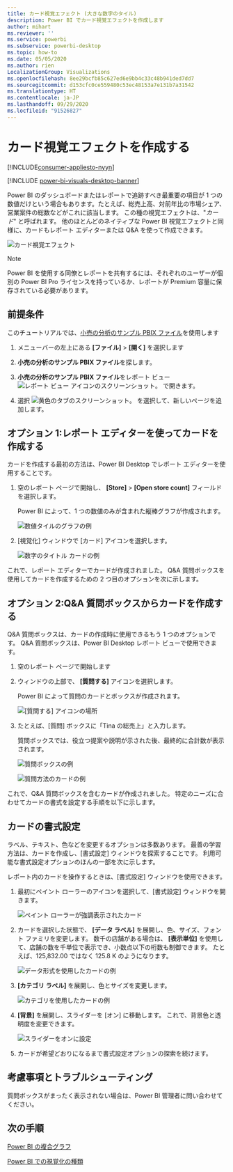 ```yaml
---
title: カード視覚エフェクト (大きな数字のタイル)
description: Power BI でカード視覚エフェクトを作成します
author: mihart
ms.reviewer: ''
ms.service: powerbi
ms.subservice: powerbi-desktop
ms.topic: how-to
ms.date: 05/05/2020
ms.author: rien
LocalizationGroup: Visualizations
ms.openlocfilehash: 8ee29bcfb85c627ed6e9bb4c33c48b941ded7dd7
ms.sourcegitcommit: d153cfc0ce559480c53ec48153a7e131b7a31542
ms.translationtype: HT
ms.contentlocale: ja-JP
ms.lasthandoff: 09/29/2020
ms.locfileid: "91526827"
---
```

# <a name="create-card-visualizations"></a>カード視覚エフェクトを作成する

[!INCLUDE[consumer-appliesto-nyyn](../includes/consumer-appliesto-nyyn.md)]

[!INCLUDE [power-bi-visuals-desktop-banner](../includes/power-bi-visuals-desktop-banner.md)]

Power BI のダッシュボードまたはレポートで追跡すべき最重要の項目が 1 つの数値だけという場合もあります。たとえば、総売上高、対前年比の市場シェア、営業案件の総数などがこれに該当します。 この種の視覚エフェクトは、"*カード*" と呼ばれます。 他のほとんどのネイティブな Power BI 視覚エフェクトと同様に、カードもレポート エディターまたは Q&A を使って作成できます。

![カード視覚エフェクト](media/power-bi-visualization-card/pbi-opptuntiescard.png)

> [!NOTE]
> Power BI を使用する同僚とレポートを共有するには、それぞれのユーザーが個別の Power BI Pro ライセンスを持っているか、レポートが Premium 容量に保存されている必要があります。

## <a name="prerequisite"></a>前提条件

このチュートリアルでは、[小売の分析のサンプル PBIX ファイル](https://download.microsoft.com/download/9/6/D/96DDC2FF-2568-491D-AAFA-AFDD6F763AE3/Retail%20Analysis%20Sample%20PBIX.pbix)を使用します

1. メニューバーの左上にある **[ファイル]** \> **[開く]** を選択します
   
2. **小売の分析のサンプル PBIX ファイル**を探します。

1. **小売の分析のサンプル PBIX ファイル**をレポート ビュー ![レポート ビュー アイコンのスクリーンショット。](media/power-bi-visualization-kpi/power-bi-report-view.png) で開きます。

1. 選択 ![黄色のタブのスクリーンショット。](media/power-bi-visualization-kpi/power-bi-yellow-tab.png) を選択して、新しいページを追加します。

## <a name="option-1-create-a-card-using-the-report-editor"></a>オプション 1:レポート エディターを使ってカードを作成する

カードを作成する最初の方法は、Power BI Desktop でレポート エディターを使用することです。

1. 空のレポート ページで開始し、 **[Store]** \> **[Open store count]** フィールドを選択します。

    Power BI によって、1 つの数値のみが含まれた縦棒グラフが作成されます。

   ![数値タイルのグラフの例](media/power-bi-visualization-card/pbi-overview-chart.png)

2. [視覚化] ウィンドウで [カード] アイコンを選択します。

   ![数字のタイトル カードの例](media/power-bi-visualization-card/power-bi-card-visualization.png)

これで、レポート エディターでカードが作成されました。 Q&A 質問ボックスを使用してカードを作成するための 2 つ目のオプションを次に示します。

## <a name="option-2-create-a-card-from-the-qa-question-box"></a>オプション 2:Q&A 質問ボックスからカードを作成する
Q&A 質問ボックスは、カードの作成時に使用できるもう 1 つのオプションです。 Q&A 質問ボックスは、Power BI Desktop レポート ビューで使用できます。

1. 空のレポート ページで開始します

1. ウィンドウの上部で、 **[質問する]** アイコンを選択します。 

    Power BI によって質問のカードとボックスが作成されます。 

   ![[質問する] アイコンの場所](media/power-bi-visualization-card/power-bi-q-and-a-overview.png)

2. たとえば、[質問] ボックスに「Tina の総売上」と入力します。

    質問ボックスでは、役立つ提案や説明が示された後、最終的に合計数が表示されます。  

   ![質問ボックスの例](media/power-bi-visualization-card/power-bi-q-and-a-box.png)

   ![質問方法のカードの例](media/power-bi-visualization-card/power-bi-q-and-a-card.png)

これで、Q&A 質問ボックスを含むカードが作成されました。 特定のニーズに合わせてカードの書式を設定する手順を以下に示します。

## <a name="format-a-card"></a>カードの書式設定
ラベル、テキスト、色などを変更するオプションは多数あります。 最善の学習方法は、カードを作成し、[書式設定] ウィンドウを探索することです。 利用可能な書式設定オプションのほんの一部を次に示します。 

レポート内のカードを操作するときは、[書式設定] ウィンドウを使用できます。 

1. 最初にペイント ローラーのアイコンを選択して、[書式設定] ウィンドウを開きます。 

    ![ペイント ローラーが強調表示されたカード](media/power-bi-visualization-card/power-bi-format-card-2.png)

2. カードを選択した状態で、 **[データ ラベル]** を展開し、色、サイズ、フォント ファミリを変更します。 数千の店舗がある場合は、 **[表示単位]** を使用して、店舗の数を千単位で表示でき、小数点以下の桁数も制御できます。 たとえば、125,832.00 ではなく 125.8 K のようになります。

    ![データ形式を使用したカードの例](media/power-bi-visualization-card/power-bi-card-format-2.png)

3.  **[カテゴリ ラベル]** を展開し、色とサイズを変更します。

    ![カテゴリを使用したカードの例](media/power-bi-visualization-card/power-bi-card-format-category.png)

4. **[背景]** を展開し、スライダーを [オン] に移動します。  これで、背景色と透明度を変更できます。

    ![スライダーをオンに設定](media/power-bi-visualization-card/power-bi-format-color-2.png)

5. カードが希望どおりになるまで書式設定オプションの探索を続けます。 

## <a name="considerations-and-troubleshooting"></a>考慮事項とトラブルシューティング

質問ボックスがまったく表示されない場合は、Power BI 管理者に問い合わせてください。

## <a name="next-steps"></a>次の手順
[Power BI の複合グラフ](power-bi-visualization-combo-chart.md)

[Power BI での視覚化の種類](power-bi-visualization-types-for-reports-and-q-and-a.md)
